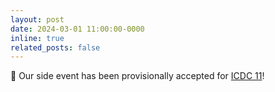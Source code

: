 ```yaml
---
layout: post
date: 2024-03-01 11:00:00-0000
inline: true
related_posts: false
---
```


:tada: Our side event has been provisionally accepted for [ICDC 11](https://www.icdc11.com)!
